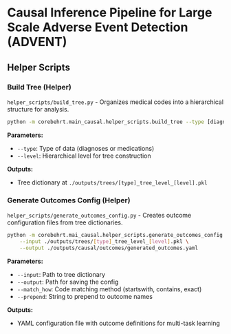 # Causal Inference Pipeline for Large Scale Adverse Event Detection (ADVENT)

## Helper Scripts

### Build Tree (Helper)

`helper_scripts/build_tree.py` - Organizes medical codes into a hierarchical structure for analysis.

```bash
python -m corebehrt.main_causal.helper_scripts.build_tree --type [diagnoses|medications] --level [INT]
```

**Parameters:**

- `--type`: Type of data (diagnoses or medications)
- `--level`: Hierarchical level for tree construction

**Outputs:**

- Tree dictionary at `./outputs/trees/[type]_tree_level_[level].pkl`

### Generate Outcomes Config (Helper)

`helper_scripts/generate_outcomes_config.py` - Creates outcome configuration files from tree dictionaries.

```bash
python -m corebehrt.mai_causal.helper_scripts.generate_outcomes_config \
    --input ./outputs/trees/[type]_tree_level_[level].pkl \
    --output ./outputs/causal/outcomes/generated_outcomes.yaml
```

**Parameters:**

- `--input`: Path to tree dictionary
- `--output`: Path for saving the config
- `--match_how`: Code matching method (startswith, contains, exact)
- `--prepend`: String to prepend to outcome names

**Outputs:**

- YAML configuration file with outcome definitions for multi-task learning